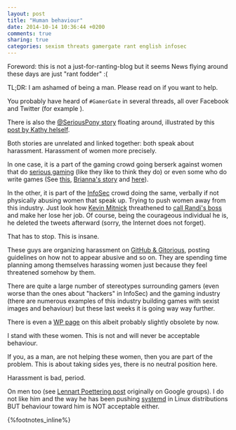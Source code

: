 ```yaml
---
layout: post
title: "Human behaviour"
date: 2014-10-14 10:36:44 +0200
comments: true
sharing: true
categories: sexism threats gamergate rant english infosec
---
```


Foreword: this is not a just-for-ranting-blog but it seems News flying around these days are just "rant fodder" :(

TL;DR: I am ashamed of being a man.  Please read on if you want to help.
<!--more-->
You probably have heard of `#GamerGate` in several threads, all over Facebook and Twitter (for example ).
  
There is also the [@SeriousPony story](https://twitter.com/timbray/status/518848928352309248) floating around, illustrated by this [post by Kathy helself](http://seriouspony.com/trouble-at-the-koolaid-point/).

Both stories are unrelated and linked together: both speak about harassment.  Harassment of women more precisely.

In one case, it is a part of the gaming crowd going berserk against women that do [serious gaming](https://imgur.com/0o1uOPx) (like they like to think they do) or even some who do write games (See [this](https://twitter.com/Spacekatgal/status/520727151503757313), [Brianna's story](https://twitter.com/Spacekatgal/status/520739878993420290) and [here](http://venturebeat.com/2014/10/10/game-developer-brianna-wu-leaves-home-after-receiving-death-threats-for-speaking-out-in-support-of-women/)).

In the other, it is part of the [InfoSec](https://en.wikipedia.org/wiki/Information_security) crowd doing the same, verbally if not physically abusing women that speak up.  Trying to push women away from this industry.  Just look how [Kevin Mitnick](https://en.wikipedia.org/wiki/Kevin_Mitnick) threathened to [call Randi's boss](https://twitter.com/freebsdgirl/status/518627837020884993) and make her lose her job.  Of course, being the courageous individual he is, he deleted the tweets afterward (sorry, the Internet does not forget).

That has to stop.  This is insane.

These guys are organizing harassment on [GitHub & Gitorious](https://groups.google.com/forum/#!topic/gitorious/YX8O-gF1KSw), posting guidelines on how not to appear abusive and so on.  They are spending time planning among themselves harassing women just because they feel threatened somehow by them.

There are quite a large number of stereotypes surrounding gamers (even worse than the ones about "hackers" in InfoSec) and the gaming industry (there are numerous examples of this industry building games with sexist images and behaviour) but these last weeks it is going way way further.

There is even a [WP page](https://en.wikipedia.org/wiki/Sexism_in_video_gaming) on this albeit probably slightly obsolete by now.

I stand with these women.  This is not and will never be acceptable behaviour.

If you, as a man, are not helping these women, then you are part of the problem.  This is about taking sides yes, there is no neutral position here.

Harassment is bad, period.

On men too (see [Lennart Poettering post](http://pastebin.com/yLfh8iaa) originally on Google groups).  I do not like him and the way he has been pushing [systemd](https://en.wikipedia.org/wiki/Systemd) in Linux distributions BUT behaviour toward him is NOT acceptable either.

{%footnotes_inline%}
